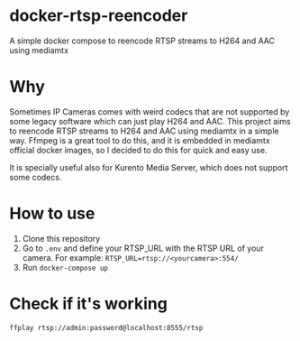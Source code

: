 # docker-rtsp-reencoder
A simple docker compose to reencode RTSP streams to H264 and AAC using mediamtx

# Why

Sometimes IP Cameras comes with weird codecs that are not supported by some legacy software which can just play H264 and AAC. This project aims to reencode RTSP streams to H264 and AAC using mediamtx in a simple way. Ffmpeg is a great tool to do this, and it is embedded in mediamtx official docker images, so I decided to do this for quick and easy use.

It is specially useful also for Kurento Media Server, which does not support some codecs.

# How to use

1. Clone this repository
2. Go to `.env` and define your RTSP_URL with the RTSP URL of your camera. For example: `RTSP_URL=rtsp://<yourcamera>:554/`
3. Run `docker-compose up`

# Check if it's working

```
ffplay rtsp://admin:password@localhost:8555/rtsp
```
